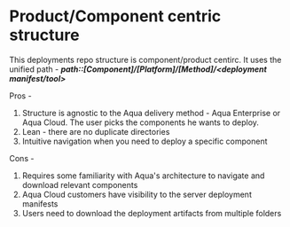 # Product/Component centric structure  

This deployments repo structure is component/product centirc. It uses the unified path -  ***path::[Component]/[Platform]/[Method]/<deployment manifest/tool>***

Pros -
1. Structure is agnostic to the Aqua delivery method - Aqua Enterprise or Aqua Cloud. The user picks the components he wants to deploy. 
2. Lean - there are no duplicate directories 
3. Intuitive navigation when you need to deploy a specific component

Cons -
1. Requires some familiarity with Aqua's architecture to navigate and download relevant components
2. Aqua Cloud customers have visibility to the server deployment manifests 
3. Users need to download the deployment artifacts from multiple folders 
